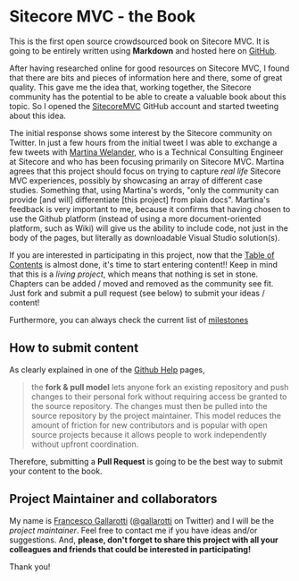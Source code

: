 # Sitecore MVC - the Book

This is the first open source crowdsourced book on Sitecore MVC. It is going to be entirely written using **Markdown** and hosted here on [GitHub](https://github.com/SitecoreMVC/theBook).

After having researched online for good resources on Sitecore MVC, I found that there are bits and pieces of information here and there, some of great quality. This gave me the idea that, working together, the Sitecore community has the potential to be able to create a valuable book about this topic. So I opened the [SitecoreMVC](https://github.com/SitecoreMVC) GitHub account and started tweeting about this idea.

The initial response shows some interest by the Sitecore community on Twitter. In just a few hours from the initial tweet I was able to exchange a few tweets with [Martina Welander](https://twitter.com/mhwelander), who is a Technical Consulting Engineer at Sitecore and who has been focusing primarily on Sitecore MVC. Martina agrees that this project should focus on trying to capture *real life* Sitecore MVC experiences, possibly by showcasing an array of different case studies. Something that, using Martina's words, "only the community can provide [and will] differentiate [this project] from plain docs". Martina's feedback is very important to me, because it confirms that having chosen to use the Github platform (instead of using a more document-oriented platform, such as Wiki) will give us the ability to include code, not just in the body of the pages, but literally as downloadable Visual Studio solution(s).

If you are interested in participating in this project, now that the [Table of Contents](https://github.com/SitecoreMVC/theBook/blob/master/table-of-content.md) is almost done, it's time to start entering content!! Keep in mind that this is a *living project*, which means that nothing is set in stone. Chapters can be added / moved and removed as the community see fit. Just fork and submit a pull request (see below) to submit your ideas / content!

Furthermore, you can always check the current list of [milestones](https://github.com/SitecoreMVC/theBook/issues/milestones)

## How to submit content

As clearly explained in one of the [Github Help](https://help.github.com/articles/using-pull-requests) pages, 

> the **fork & pull model** lets anyone fork an existing repository and push changes to their personal fork without requiring access be granted to the source repository. The changes must then be pulled into the source repository by the project maintainer. This model reduces the amount of friction for new contributors and is popular with open source projects because it allows people to work independently without upfront coordination.

Therefore, submitting a **Pull Request** is going to be the best way to submit your content to the book.

## Project Maintainer and collaborators

My name is [Francesco Gallarotti](https://github.com/gallarotti) ([@gallarotti](https://www.twitter.com/gallarotti) on Twitter) and I will be the *project maintainer*. Feel free to contact me if you have ideas and/or suggestions. And, **please, don't forget to share this project with all your colleagues and friends that could be interested in participating!**

Thank you!